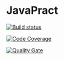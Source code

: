 # JavaPract

[![Build status](https://travis-ci.org/sitoriesRepo/JavaPract.svg?branch=develop)](https://travis-ci.org/sitoriesRepo/EV-JAVA) 

[![Code Coverage](https://img.shields.io/codecov/c/github/EV-JAVA/develop.svg)](https://codecov.io/github/EV-JAVA?branch=develop)

[![Quality Gate](https://sonarcloud.io/api/project_badges/measure?project=sitoriesRepo_EV-JAVA&metric=alert_status)](https://sonarcloud.io/dashboard/index/sitoriesRepo_EV-JAVA)
